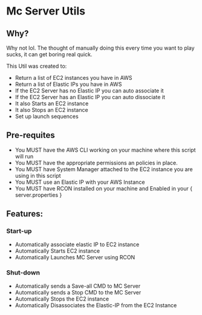 # Mc Server Utils

## Why?
Why not lol. The thought of manually doing this every time you want to play sucks, it can get boring real quick. 

This Util was created to:
- Return a list of EC2 instances you have in AWS
- Return a list of Elastic IPs you have in AWS
- If the EC2 Server has no Elastic IP you can auto associate it
- If the EC2 Server has an Elastic IP you can auto dissociate it
- It also Starts an EC2 instance
- It also Stops an EC2 instance
- Set up launch sequences

## Pre-requites

- You MUST have the AWS CLI working on your machine where this script will run
- You MUST have the appropriate permissions an policies in place.
- You MUST have System Manager attached to the EC2 instance you are using in this script
- You MUST use an Elastic IP with your AWS Instance
- You MUST have RCON installed on your machine and Enabled in your { server.properties }

## Features:

### Start-up
- Automatically associate elastic IP to EC2 instance
- Automatically Starts EC2 instance
- Automatically Launches MC Server using RCON

### Shut-down
- Automatically sends a Save-all CMD to MC Server
- Automatically sends a Stop CMD to the MC Server
- Automatically Stops the EC2 instance
- Automatically Disassociates the Elastic-IP from the EC2 Instance